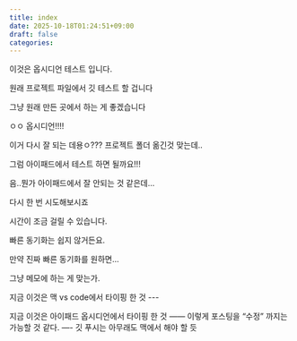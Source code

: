 ```yaml
---
title: index
date: 2025-10-18T01:24:51+09:00
draft: false
categories:
---
```

이것은 옵시디언 테스트 입니다. 


원래 프로젝트 파일에서 깃 테스트 할 겁니다  

그냥 원래 만든 곳에서 하는 게 좋겠습니다  


ㅇㅇ 옵시디언!!!!


이거 다시 잘 되는 데용ㅇ??? 프로젝트 폴더 옮긴것 맞는데..

그럼 아이패드에서 테스트 하면 될까요!!!

음..뭔가 아이패드에서 잘 안되는 것 같은데...

다시 한 번 시도해보시죠  


시간이 조금 걸릴 수 있습니다. 

빠른 동기화는 쉽지 않거든요. 

만약 진짜 빠른 동기화를 원하면…


그냥 메모에 하는 게 맞는가. 

지금 이것은 맥 vs code에서 타이핑 한 것 ---

지금 이것은 아이패드 옵시디언에서 타이핑 한 것 ——
이렇게 포스팅을 “수정” 까지는 가능할 것 같다. —-
깃 푸시는 아무래도 맥에서 해야 할 듯
